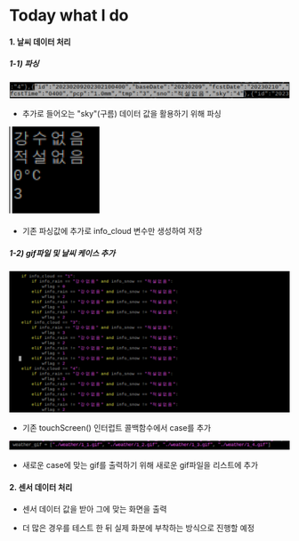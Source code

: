 # Today what I do

#### 1. 날씨 데이터 처리

##### 1-1) 파싱

![image.png](./image.png)

- 추가로 들어오는 "sky"(구름) 데이터 값을 활용하기 위해 파싱

![image-1.png](./image-1.png)

- 기존 파싱값에 추가로 info_cloud 변수만 생성하여 저장

##### 1-2) gif파일 및 날씨 케이스 추가

![image-2.png](./image-2.png)

- 기존 touchScreen() 인터럽트 콜백함수에서 case를 추가

![image-3.png](./image-3.png)

- 새로운 case에 맞는 gif를 출력하기 위해 새로운 gif파일을 리스트에 추가

#### 2. 센서 데이터 처리

- 센서 데이터 값을 받아 그에 맞는 화면을 출력

- 더 많은 경우를 테스트 한 뒤 실제 화분에 부착하는 방식으로 진행할 예정

